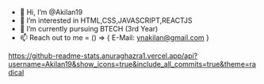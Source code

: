 - 👋 Hi, I’m @Akilan19
- 👀 I’m interested in HTML,CSS,JAVASCRIPT,REACTJS <WebDevlopment/>
- 🌱 I’m currently pursuing BTECH (3rd Year)
- 📫 Reach out to me = () => { E-Mail: ynakilan@gmail.com }
<!---
Akilan19/Akilan19 is a ✨ special ✨ repository because its `README.md` (this file) appears on your GitHub profile.
You can click the Preview link to take a look at your changes.
--->
https://github-readme-stats.anuraghazra1.vercel.app/api?username=Akilan19&show_icons=true&include_all_commits=true&theme=radical
